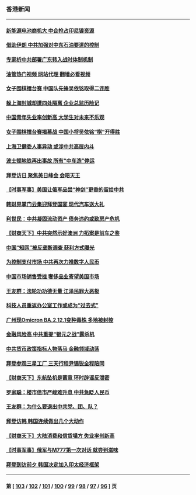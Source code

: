 ### 香港新闻
---
#### [新能源电池商机大 中企抢占印尼镍资源](../../pages/ncid1349362/n13744063.md?05241645) 
#### [借助伊朗 中共加强对中东石油要道的控制](../../pages/ncid1349362/n13743911.md?05241645) 
#### [专家析中共部署广东转入战时体制机制](../../pages/ncid1349362/n13743850.md?05241645) 
#### [油管热门视频 网站代理 翻墙必看视频](http://209.222.30.114:81/youtube.html?05241645)
#### [女子围棋擂台赛 中国队先锋吴依铭取得二连胜](../../pages/ncid1349362/n13743716.md?05241645) 
#### [躲上海封城却遭四处隔离 企业总监历险记](../../pages/ncid1349362/n13742979.md?05241645) 
#### [中国青年失业率创新高 大学生对未来不乐观](../../pages/ncid1349362/n13742969.md?05241645) 
#### [女子围棋擂台赛揭幕战 中国小将吴依铭“棋”开得胜](../../pages/ncid1349362/n13742982.md?05241645) 
#### [上海卫健委人事异动 或涉中共高层内斗](../../pages/ncid1349362/n13742964.md?05241645) 
#### [波士顿地铁再出事故 所有“中车造”停运](../../pages/ncid1349362/n13742953.md?05241645) 
#### [拜登访日 聚焦美日峰会 会晤天王](../../pages/ncid1349362/n13742924.md?05241645) 
#### [【时事军事】美国让俄军品尝“神剑”更香的留给中共](../../pages/ncid1349362/n13742318.md?05241645) 
#### [韩财界掌门云集迎拜登国宴 现代汽车送大礼](../../pages/ncid1349362/n13742913.md?05241645) 
#### [利世民：中共凝固流动资产 债务违约或致房产危机](../../pages/ncid1349362/n13742718.md?05241645) 
#### [【财商天下】中共突然示好澳洲 力拓案是前车之鉴](../../pages/ncid1349362/n13742310.md?05241645) 
#### [中国“知网”被反垄断调查 获利方式曝光](../../pages/ncid1349362/n13742262.md?05241645) 
#### [为控制支付市场 中共再次力推数字人民币](../../pages/ncid1349362/n13742259.md?05241645) 
#### [中国市场销售受挫 奢侈品业寄望美国市场](../../pages/ncid1349362/n13742248.md?05241645) 
#### [王友群：法轮功功德无量 江泽民罪大恶极](../../pages/ncid1349362/n13741673.md?05241645) 
#### [科技人员重返办公室工作或成为“过去式”](../../pages/ncid1349362/n13742088.md?05241645) 
#### [广州现Omicron BA.2.12.1变种毒株 多地被封控](../../pages/ncid1349362/n13742084.md?05241645) 
#### [金融风险高 中共重提“银元之战”露杀机](../../pages/ncid1349362/n13742039.md?05241645) 
#### [中共货币政策指标人物落马 金融领域动荡](../../pages/ncid1349362/n13741950.md?05241645) 
#### [拜登参观三星工厂 三天行程尹锡锐全程陪同](../../pages/ncid1349362/n13741945.md?05241645) 
#### [【财商天下】东航坠机是蓄意 环时辟谣反泄密](../../pages/ncid1349362/n13741724.md?05241645) 
#### [罗家聪：楼市债市严峻难升息 中共急眨人民币](../../pages/ncid1349362/n13741620.md?05241645) 
#### [王友群：为什么要退出中共党、团、队？](../../pages/ncid1349362/n13739453.md?05241645) 
#### [拜登访韩 韩国连续做出几个大动作](../../pages/ncid1349362/n13741304.md?05241645) 
#### [【财商天下】大陆消费和信贷塌方 失业率创新高](../../pages/ncid1349362/n13741053.md?05241645) 
#### [【时事军事】俄军与M777第一次对话 就尝到滋味](../../pages/ncid1349362/n13740913.md?05241645) 
#### [拜登到访前夕 韩国决定加入印太经济框架](../../pages/ncid1349362/n13740458.md?05241645) 

---
#### 第 [ [103](./103.md?05241645) / [102](./102.md?05241645) / [101](./101.md?05241645) / [100](./100.md?05241645) / [99](./99.md?05241645) / [98](./98.md?05241645) / [97](./97.md?05241645) / [96](./96.md?05241645) ] 页
